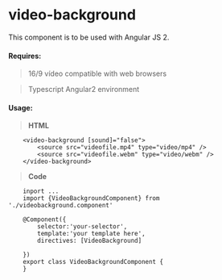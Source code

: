 # video-background


This component is to be used with Angular JS 2.

#### Requires:

>16/9 vídeo compatible with web browsers

> Typescript Angular2 environment

#### Usage:
	
>**HTML**
	
		<video-background [sound]="false">
			<source src="videofile.mp4" type="video/mp4" />
			<source src="videofile.webm" type="video/webm" />
		</vídeo-background>
>**Code**

		inport ...
		import {VideoBackgroundComponent} from './videobackground.component'

		@Component({
		    selector:'your-selector',
		    template:'your template here',
		    directives: [VideoBackground]

		})
		export class VideoBackgroundComponent {
		}
	


